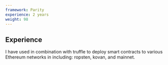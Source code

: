 ```yaml
---
framework: Parity
experience: 2 years
weight: 98
---
```


## Experience
I have used in combination with truffle to deploy smart contracts to various Ethereum networks in including: ropsten, kovan, and mainnet.